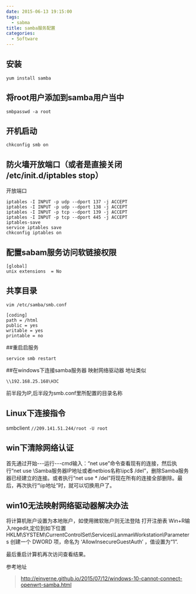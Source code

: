 ```yaml
---
date: 2015-06-13 19:15:00
tags:
  - sabma
title: samba服务配置
categories:
  - Software
---
```


## 安装

    yum install samba

## 将root用户添加到samba用户当中

    smbpasswd -a root    

## 开机启动 

    chkconfig smb on

## 防火墙开放端口（或者是直接关闭 /etc/init.d/iptables stop） 
开放端口 
    
    iptables -I INPUT -p udp --dport 137 -j ACCEPT 
    iptables -I INPUT -p udp --dport 138 -j ACCEPT 
    iptables -I INPUT -p tcp --dport 139 -j ACCEPT    
    iptables -I INPUT -p tcp --dport 445 -j ACCEPT 
    iptables-save
    service iptables save
    chkconfig iptables on 

## 配置sabam服务访问软链接权限

    [global] 
    unix extensions  = No

## 共享目录

    vim /etc/samba/smb.conf
      
    [coding]
    path = /html
    public = yes
    writable = yes
    printable = no
##重启启服务

    service smb restart
##在windows下连接samba服务器
映射网络驱动器
地址类似
 
    \\192.168.25.168\H3C
前半段为IP,后半段为smb.conf里所配置的目录名称

## Linux下连接指令

smbclient  `//209.141.51.244/root -U root`

## win下清除网络认证
 首先通过开始---运行---cmd输入：“net use”命令查看现有的连接，然后执行“net use \\Samba服务器IP地址或者netbios名称\ipc$  /del”，删除Samba服务器已经建立的连接。或者执行“net use * /del”将现在所有的连接全部删除。最后，再次执行“\\ip地址”时，就可以切换用户了。

## win10无法映射网络驱动器解决办法

将计算机账户设置为本地账户，如使用微软账户则无法登陆
打开注册表 Win+R输入regedit,定位到如下位置 HKLM\SYSTEM\CurrentControlSet\Services\LanmanWorkstation\Parameters 创建一个 DWORD 项，命名为 ‘AllowInsecureGuestAuth’ ，值设置为“1”.


 最后重启计算机再次访问查看结果。

参考地址
>http://einverne.github.io/2015/07/12/windows-10-cannot-connect-openwrt-samba.html